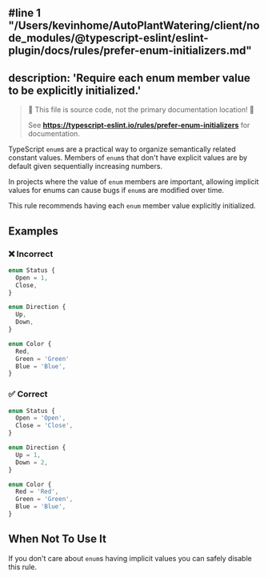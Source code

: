 #line 1 "/Users/kevinhome/AutoPlantWatering/client/node_modules/@typescript-eslint/eslint-plugin/docs/rules/prefer-enum-initializers.md"
---
description: 'Require each enum member value to be explicitly initialized.'
---

> 🛑 This file is source code, not the primary documentation location! 🛑
>
> See **https://typescript-eslint.io/rules/prefer-enum-initializers** for documentation.

TypeScript `enum`s are a practical way to organize semantically related constant values.
Members of `enum`s that don't have explicit values are by default given sequentially increasing numbers.

In projects where the value of `enum` members are important, allowing implicit values for enums can cause bugs if `enum`s are modified over time.

This rule recommends having each `enum` member value explicitly initialized.

## Examples

<!--tabs-->

### ❌ Incorrect

```ts
enum Status {
  Open = 1,
  Close,
}

enum Direction {
  Up,
  Down,
}

enum Color {
  Red,
  Green = 'Green'
  Blue = 'Blue',
}
```

### ✅ Correct

```ts
enum Status {
  Open = 'Open',
  Close = 'Close',
}

enum Direction {
  Up = 1,
  Down = 2,
}

enum Color {
  Red = 'Red',
  Green = 'Green',
  Blue = 'Blue',
}
```

## When Not To Use It

If you don't care about `enum`s having implicit values you can safely disable this rule.
